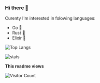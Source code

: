 

### Hi there 👋

Curenty I'm interested in folowing languages:

+ Go :hamster:
+ Rust :crab:
+ Elixir 🧪 


![Top Langs](https://github-readme-stats.vercel.app/api/top-langs/?username=ninedraft&card_width=495)

![stats](https://github-readme-stats.vercel.app/api?username=ninedraft&show_icons=true)


**This readme views**

![Visitor Count](https://profile-counter.glitch.me/ninedraft/count.svg)
